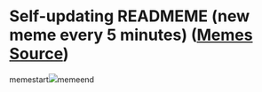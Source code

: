 # Self-updating READMEME (new meme every 5 minutes) ([Memes Source](https://bramses.notion.site/a49c1e962b7646879176ac3b327b6533?v=4d1eda54b170483cb03a40f257231764))

memestart![](https://www.notion.so/image/https%3A%2F%2Fs3-us-west-2.amazonaws.com%2Fsecure.notion-static.com%2Ffa43da8e-f663-43c7-8fec-1e205163c1e5%2F86983356-3630-41B9-966F-066542638C40.jpeg?table=block&id=41b7f35e-e9ef-4a53-affc-6fb50e95950c&cache=v2)memeend
